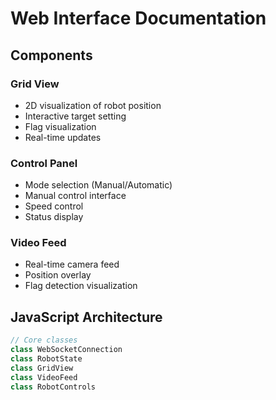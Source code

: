 # Web Interface Documentation

## Components

### Grid View
- 2D visualization of robot position
- Interactive target setting
- Flag visualization
- Real-time updates

### Control Panel
- Mode selection (Manual/Automatic)
- Manual control interface
- Speed control
- Status display

### Video Feed
- Real-time camera feed
- Position overlay
- Flag detection visualization


## JavaScript Architecture

```javascript
// Core classes
class WebSocketConnection
class RobotState
class GridView
class VideoFeed
class RobotControls
